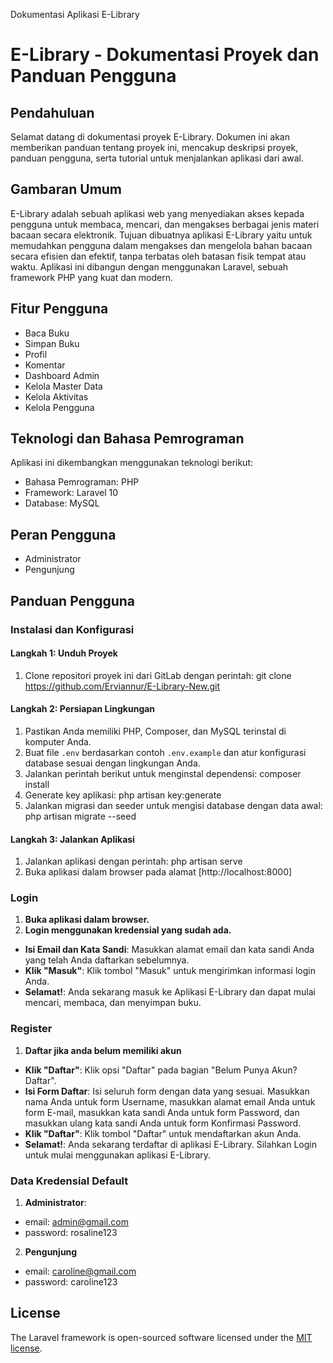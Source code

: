 Dokumentasi Aplikasi E-Library

# E-Library - Dokumentasi Proyek dan Panduan Pengguna

## Pendahuluan
Selamat datang di dokumentasi proyek E-Library. Dokumen ini akan memberikan panduan tentang proyek ini, mencakup deskripsi proyek, panduan pengguna, serta tutorial untuk menjalankan aplikasi dari awal.

## Gambaran Umum
E-Library adalah sebuah aplikasi web yang menyediakan akses kepada pengguna untuk membaca, mencari, dan mengakses berbagai jenis materi bacaan secara elektronik. Tujuan dibuatnya aplikasi E-Library yaitu untuk memudahkan pengguna dalam mengakses dan mengelola bahan bacaan secara efisien dan efektif, tanpa terbatas oleh batasan fisik tempat atau waktu. Aplikasi ini dibangun dengan menggunakan Laravel, sebuah framework PHP yang kuat dan modern.

## Fitur Pengguna
- Baca Buku
- Simpan Buku
- Profil
- Komentar
- Dashboard Admin
- Kelola Master Data 
- Kelola Aktivitas
- Kelola Pengguna

## Teknologi dan Bahasa Pemrograman
Aplikasi ini dikembangkan menggunakan teknologi berikut:
- Bahasa Pemrograman: PHP
- Framework: Laravel 10 
- Database: MySQL
## Peran Pengguna
- Administrator
- Pengunjung

## Panduan Pengguna
### Instalasi dan Konfigurasi
#### Langkah 1: Unduh Proyek
1.	Clone repositori proyek ini dari GitLab dengan perintah: git clone https://github.com/Erviannur/E-Library-New.git
#### Langkah 2: Persiapan Lingkungan
1.	Pastikan Anda memiliki PHP, Composer, dan MySQL terinstal di komputer Anda.
2.	Buat file `.env` berdasarkan contoh `.env.example` dan atur konfigurasi database sesuai dengan lingkungan Anda.
3.	Jalankan perintah berikut untuk menginstal dependensi: composer install
4.	Generate key aplikasi: php artisan key:generate
5.	Jalankan migrasi dan seeder untuk mengisi database dengan data awal: php artisan migrate --seed
#### Langkah 3: Jalankan Aplikasi
1.	Jalankan aplikasi dengan perintah: php artisan serve
2.	Buka aplikasi dalam browser pada alamat [http://localhost:8000]

### Login
1.	**Buka aplikasi dalam browser.**
2.	**Login menggunakan kredensial yang sudah ada.**
-	**Isi Email dan Kata Sandi**: Masukkan alamat email dan kata sandi Anda yang telah Anda daftarkan sebelumnya.
-	**Klik "Masuk"**: Klik tombol "Masuk" untuk mengirimkan informasi login Anda.
-	**Selamat!**: Anda sekarang masuk ke Aplikasi E-Library dan dapat mulai mencari, membaca, dan menyimpan buku.

### Register
1.	**Daftar jika anda belum memiliki akun**
-	**Klik "Daftar"**: Klik opsi "Daftar" pada bagian "Belum Punya Akun? Daftar".
-	**Isi Form Daftar**: Isi seluruh form dengan data yang sesuai. Masukkan nama Anda untuk form Username, masukkan alamat email Anda untuk form E-mail, masukkan kata sandi Anda untuk form Password, dan masukkan ulang kata sandi Anda untuk form Konfirmasi Password.
-	**Klik "Daftar"**: Klik tombol "Daftar" untuk mendaftarkan akun Anda.
-	**Selamat!**: Anda sekarang terdaftar di aplikasi E-Library. Silahkan Login untuk mulai menggunakan aplikasi E-Library.

### Data Kredensial Default
1.	**Administrator**:
-	email: admin@gmail.com
-	password: rosaline123
    
2.	**Pengunjung** 
-	email: caroline@gmail.com
-	password: caroline123

## License

The Laravel framework is open-sourced software licensed under the [MIT license](https://opensource.org/licenses/MIT).
